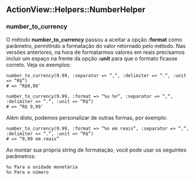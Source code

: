 ## ActionView::Helpers::NumberHelper

### number\_to\_currency

O método **number\_to\_currency** passou a aceitar a opção **:format** como parâmetro, permitindo a formatação do valor retornado pelo método. Nas versões anteriores, na hora de formatarmos valores em reais precisamos incluir um espaço na frente da opção **:unit** para que o formato ficasse correto. Veja os exemplos:

	number_to_currency(9.99, :separator => “,“, :delimiter => “.“, :unit => “R$“)
	# => “R$9,99″

	number_to_currency(9.99, :format => “%u %n“, :separator => “,“, :delimiter => “.“, :unit => “R$“)
	# => “R$ 9,99″
	
Além disto, podemos personalizar de outras formas, por exemplo:

	number_to_currency(9.99, :format => “%n em reais“, :separator => “,“, :delimiter => “.“, :unit => “R$“)
	# => “9,99 em reais”

Ao montar sua própria string de formatação, você pode usar os seguintes parâmetros:

	%u Para a unidade monetária
	%n Para o número